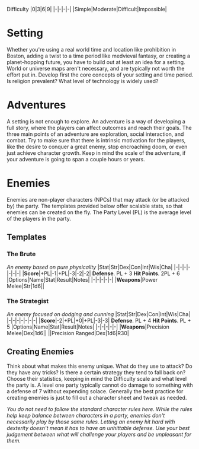 Difficulty
|0|3|6|9|
|-|-|-|-|
|Simple|Moderate|Difficult|Impossible|

# Setting
Whether you're using a real world time and location like prohibition in Boston, adding a twist to a time period like medvieval fantasy, or creating a planet-hopping future, you have to build out at least an idea for a setting. World or universe maps aren't necessary, and are typically not worth the effort put in. Develop first the core concepts of your setting and time period. Is religion prevalent? What level of technology is widely used?

# Adventures
A setting is not enough to explore. An adventure is a way of developing a full story, where the players can affect outcomes and reach their goals. The three main points of an adventure are exploration, social interaction, and combat. Try to make sure that there is intrinsic motivation for the players, like the desire to conquer a great enemy, stop encroaching doom, or even just achieve character growth. Keep in mind the scale of the adventure, if your adventure is going to span a couple hours or years.


# Enemies
Enemies are non-player characters (NPCs) that may attack (or be attacked by) the party. The templates provided below offer scalable stats, so that enemies can be created on the fly. The Party Level (PL) is the average level of the players in the party.

## Templates

### The Brute
*An enemy based on pure physicality*
|Stat|Str|Dex|Con|Int|Wis|Cha|
|-|-|-|-|-|-|-|
|**Score**|+PL|-1|+PL|-3|-2|-2|
**Defense**. PL + 3
**Hit Points**. 2PL + 6
|Options|Name|Stat|Result|Notes|
|-|-|-|-|-|
|**Weapons**|Power Melee|Str|1d6||

### The Strategist
*An enemy focused on dodging and cunning*
|Stat|Str|Dex|Con|Int|Wis|Cha|
|-|-|-|-|-|-|-|
|**Score**|-2|+PL|+0|+PL|-3|-3|
**Defense**. PL + 4
**Hit Points**. PL + 5
|Options|Name|Stat|Result|Notes|
|-|-|-|-|-|
|**Weapons**|Precision Melee|Dex|1d6||
||Precision Ranged|Dex|1d6|R30|

## Creating Enemies
Think about what makes this enemy unique. What do they use to attack? Do they have any tricks? Is there a certain strategy they tend to fall back on? Choose their statistics, keeping in mind the Difficulty scale and what level the party is. A level one party typically cannot do damage to something with a defense of 7 without expending solace. Generally the best practice for creating enemies is just to fill out a character sheet and tweak as needed.

*You do not need to follow the standard character rules here. While the rules help keep balance between characters in a party, enemies don't necessarily play by those same rules. Letting an enemy hit hard with dexterity doesn't mean it has to have an unhittable defense. Use your best judgement between what will challenge your players and be unpleasant for them.*